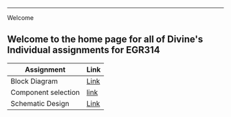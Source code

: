 ---
 Welcome

## Welcome to the home page for all of Divine's Individual assignments for EGR314 

Assignment   | Link
-------|------------
Block Diagram | [Link](https://d-ndionye.github.io/Block%20Diagram/)
Component selection    | [link](https://d-ndionye.github.io/Component%20Selection/)
Schematic Design | [Link](https://d-ndionye.github.io/subfolder/Schematic%20Design/)

